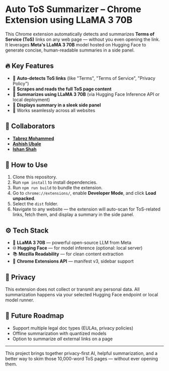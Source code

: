# Auto ToS Summarizer – Chrome Extension using LLaMA 3 70B

This Chrome extension automatically detects and summarizes **Terms of Service (ToS)** links on any web page — without you even opening the link. It leverages **Meta's LLaMA 3 70B** model hosted on Hugging Face to generate concise, human-readable summaries in a side panel.

## 🔥 Key Features

- 🔗 **Auto-detects ToS links** (like "Terms", "Terms of Service", "Privacy Policy")
- 📄 **Scrapes and reads the full ToS page content**
- 🧠 **Summarizes using LLaMA 3 70B** (via Hugging Face Inference API or local deployment)
- 📌 **Displays summary in a sleek side panel**
- 🧭 Works seamlessly across all websites

## 🤝 Collaborators

- [**Tabrez Mohammed**](https://github.com/Tabrez10XDev) 
- [**Ashish Ubale**](https://github.com/ASH367)
- [**Ishan Shah**](https://github.com/ishanshah001)

## 🚀 How to Use

1. Clone this repository.
2. Run `npm install` to install dependencies.
3. Run `npm run build` to bundle the extension.
4. Go to `chrome://extensions/`, enable **Developer Mode**, and click **Load unpacked**.
5. Select the `dist` folder.
6. Navigate to any website — the extension will auto-scan for ToS-related links, fetch them, and display a summary in the side panel.

## ⚙️ Tech Stack

- 🧠 **LLaMA 3 70B** — powerful open-source LLM from Meta
- 🌐 **Hugging Face** — for model inference (optional: local server)
- 📚 **Mozilla Readability** — for clean content extraction
- 🧩 **Chrome Extensions API** — manifest v3, sidebar support

## 🔐 Privacy

This extension does not collect or transmit any personal data. All summarization happens via your selected Hugging Face endpoint or local model runner.

## 📅 Future Roadmap

- Support multiple legal doc types (EULAs, privacy policies)
- Offline summarization with quantized models
- Option to summarize *all* external links on a page

---

This project brings together privacy-first AI, helpful summarization, and a better way to skim those 10,000-word ToS pages — without ever opening them.
